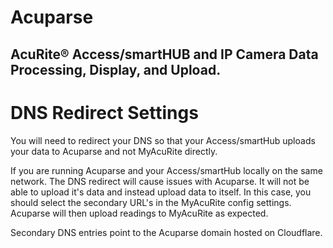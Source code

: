 # Acuparse
## AcuRite®‎ Access/smartHUB and IP Camera Data Processing, Display, and Upload.

# DNS Redirect Settings
You will need to redirect your DNS so that your Access/smartHub uploads your data to Acuparse and not MyAcuRite directly.

If you are running Acuparse and your Access/smartHub locally on the same network. The DNS redirect will cause issues with Acuparse. It will not be able to upload it's data and instead upload data to itself.
In this case, you should select the secondary URL's in the MyAcuRite config settings. Acuparse will then upload readings to MyAcuRite as expected.

Secondary DNS entries point to the Acuparse domain hosted on Cloudflare.